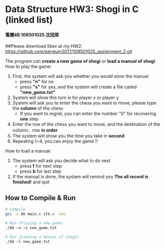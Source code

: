 # Data Structure HW3: Shogi in C (linked list)
#### 電機4B 108501025 沈冠璋

##Please download libev at my HW2: https://github.com/penguin3017/108501025_assignment_2.git

The program can **create a new game of shogi** or **load a manual of shogi** 
How to play the game:
1. First, the system will ask you whether you would store the manual
   + press  **"n"** for no
   + press  **"s"** for yes, and the system will create a file called **"new_game.txt"**
2. System will show this turn is for player x or player y
3. System will ask you to enter the chess you want to move, please type the **column** of the chess
   + If you want to regret, you can enter the number "0" for recovering **one** step 
4. Enter the row of the chess you want to move, and the destination of the column、row **in order**
5. The system will show you the time you take in **second**
5. Repeating 1~4, you can enjoy the game !!

How to load a manual:
1. The system will ask you decide what to do next
   + press **f** for next step
   + press **b** for last step
2. If the manual is done, the system will remind you **The all record is finished!** and quit

## How to Compile & Run
```sh
# Compile
gcc -o bb main.c stk.c -lev

# Run (Playing a new game)
./bb –n –s new_game.txt

# Run (Loading a manual of shogi)
./bb –l new_game.txt
```

